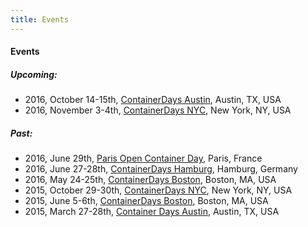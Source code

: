 ```yaml
---
title: Events
---
```


#### Events

##### Upcoming:

* 2016, October 14-15th, [ContainerDays Austin](/events/2016-austin/), Austin, TX, USA
* 2016, November 3-4th, [ContainerDays NYC](/events/2016-nyc/), New York, NY, USA

##### Past:

* 2016, June 29th, [Paris Open Container Day](/events/2016-paris/), Paris, France
* 2016, June 27-28th, [ContainerDays Hamburg](/events/2016-hamburg/), Hamburg, Germany
* 2016, May 24-25th, [ContainerDays Boston](/events/2016-boston/), Boston, MA, USA
* 2015, October 29-30th, [ContainerDays NYC](/events/2015-nyc/), New York, NY, USA
* 2015, June 5-6th, [ContainerDays Boston](/events/2015-boston/), Boston, MA, USA
* 2015, March 27-28th, [Container Days Austin](/events/2015-austin/), Austin, TX, USA